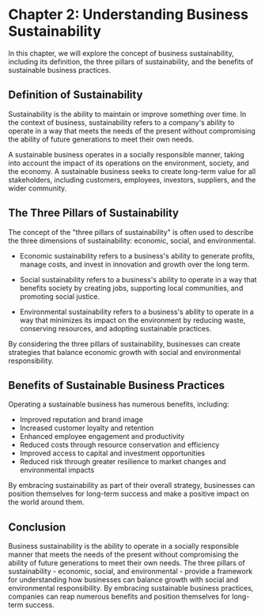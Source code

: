 Chapter 2: Understanding Business Sustainability
================================================

In this chapter, we will explore the concept of business sustainability, including its definition, the three pillars of sustainability, and the benefits of sustainable business practices.

Definition of Sustainability
----------------------------

Sustainability is the ability to maintain or improve something over time. In the context of business, sustainability refers to a company's ability to operate in a way that meets the needs of the present without compromising the ability of future generations to meet their own needs.

A sustainable business operates in a socially responsible manner, taking into account the impact of its operations on the environment, society, and the economy. A sustainable business seeks to create long-term value for all stakeholders, including customers, employees, investors, suppliers, and the wider community.

The Three Pillars of Sustainability
-----------------------------------

The concept of the "three pillars of sustainability" is often used to describe the three dimensions of sustainability: economic, social, and environmental.

* Economic sustainability refers to a business's ability to generate profits, manage costs, and invest in innovation and growth over the long term.

* Social sustainability refers to a business's ability to operate in a way that benefits society by creating jobs, supporting local communities, and promoting social justice.

* Environmental sustainability refers to a business's ability to operate in a way that minimizes its impact on the environment by reducing waste, conserving resources, and adopting sustainable practices.

By considering the three pillars of sustainability, businesses can create strategies that balance economic growth with social and environmental responsibility.

Benefits of Sustainable Business Practices
------------------------------------------

Operating a sustainable business has numerous benefits, including:

* Improved reputation and brand image
* Increased customer loyalty and retention
* Enhanced employee engagement and productivity
* Reduced costs through resource conservation and efficiency
* Improved access to capital and investment opportunities
* Reduced risk through greater resilience to market changes and environmental impacts

By embracing sustainability as part of their overall strategy, businesses can position themselves for long-term success and make a positive impact on the world around them.

Conclusion
----------

Business sustainability is the ability to operate in a socially responsible manner that meets the needs of the present without compromising the ability of future generations to meet their own needs. The three pillars of sustainability - economic, social, and environmental - provide a framework for understanding how businesses can balance growth with social and environmental responsibility. By embracing sustainable business practices, companies can reap numerous benefits and position themselves for long-term success.
